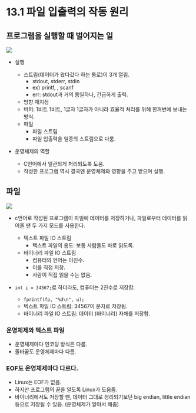 # 13.1 파일 입출력의 작동 원리


## 프로그램을 실행할 때 벌어지는 일

<img src="https://github.com/uber9ma/following_C/blob/master/images/chapter13/file1.png?raw=true">

* 실행
    - 스트림(데이터가 왔다갔다 하는 통로)이 3개 열림.
        - stdout, stderr, stdin
        - ex) printf, , scanf
        - err: stdout과 거의 동일하나, 긴급하게 출력.
    - 방향 재지정
    - 버퍼: 1비트 1비트, 1글자 1글자가 아니라 효율적 처리를 위해 한꺼번에 보내는 방식.
    - 파일
        - 파일 스트림
        - 파일 입출력을 일종의 스트림으로 다룸.

* 운영체제의 역할
    - C언어에서 일관되게 처리되도록 도움.
    - 작성한 프로그램 역시 결국엔 운영체제와 영향을 주고 받으며 실행.

## 파일
<img src="https://github.com/uber9ma/following_C/blob/master/images/chapter13/file2.png?raw=true">

* c언어로 작성된 프로그램이 파일에 데이터를 저장하거나, 파일로부터 데이터를 읽어올 땐 두 가지 모드를 사용한다.
    - 텍스트 파일 IO 스트림
        - 텍스트 파일의 용도: 보통 사람들도 바로 읽도록.
    - 바이너리 파일 IO 스트림
        - 컴퓨터의 언어는 이진수.
        - 이를 직접 저장.
        - 사람이 직접 읽을 수는 없음.

* `int i = 34567;`로 하더라도, 컴퓨터는 2진수로 저장함.
    - `fprintf(fp, "%d\n", u);`
    - 텍스트 파일 IO 스트림: 34567이 문자로 저장됨.
    - 바이너리 파일 IO 스트림: 데이터 (바이너리) 자체를 저장함.

### 운영체제와 텍스트 파일
* 운영체제마다 인코딩 방식은 다름.
* 줄바꿈도 운영체제마다 다름.

### EOF도 운영체제마다 다르다.
- Linux는 EOF가 없음.
- 하지만 프로그램의 끝을 알도록 Linux가 도움줌.
- 바이너리에서도 저장할 땐, 데이터 그대로 정리되기보단 big endian, little endian 등으로 저장될 수 있음. (운영체제가 알아서 해줌)
